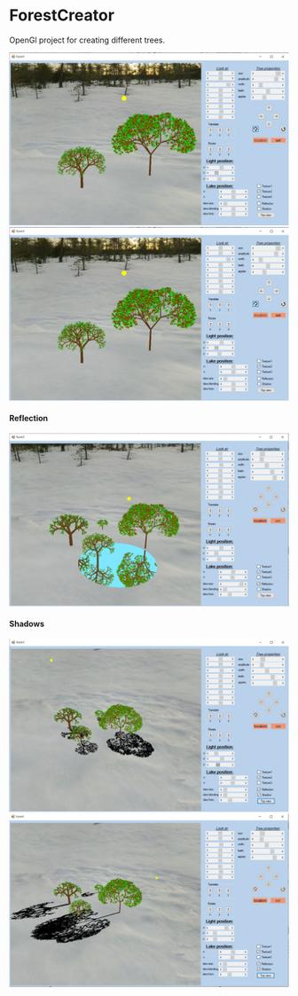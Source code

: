 # ForestCreator
OpenGl project for creating different trees.

![](screenshots/screen1.png)
![](screenshots/screen1.png)
<br>
<h4>Reflection <h4>
  
![](screenshots/reflection.png)
<br>
<h4>Shadows<h4>
  
![](screenshots/shadow1.png)
![](screenshots/shadow2.png)


